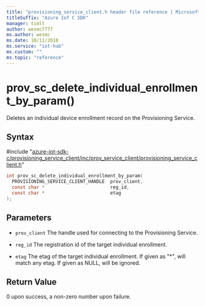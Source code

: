 ```yaml
---                             
title: "provisioning_service_client.h header file reference | Microsoft Docs" 
titleSuffix: "Azure IoT C SDK"            
manager: timlt                 
author: wesmc7777              
ms.author: wesmc               
ms.date: 10/11/2018                    
ms.service: "iot-hub"             
ms.custom: ""                
ms.topic: "reference"        
---                            
```


# prov_sc_delete_individual_enrollment_by_param()

Deletes an individual device enrollment record on the Provisioning Service.

## Syntax

\#include "[azure-iot-sdk-c/provisioning_service_client/inc/prov_service_client/provisioning_service_client.h](../provisioning-service-client-h.md)"  
```C
int prov_sc_delete_individual_enrollment_by_param(
  PROVISIONING_SERVICE_CLIENT_HANDLE  prov_client,
  const char *                        reg_id,
  const char *                        etag
);
```

## Parameters
* `prov_client` The handle used for connecting to the Provisioning Service. 

* `reg_id` The registration id of the target individual enrollment. 

* `etag` The etag of the target individual enrollment. If given as "*", will match any etag. If given as NULL, will be ignored.

## Return Value
0 upon success, a non-zero number upon failure.

